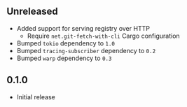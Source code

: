 Unreleased
----------
- Added support for serving registry over HTTP
  - Require `net.git-fetch-with-cli` Cargo configuration
- Bumped `tokio` dependency to `1.0`
- Bumped `tracing-subscriber` dependency to `0.2`
- Bumped `warp` dependency to `0.3`


0.1.0
-----
- Initial release
